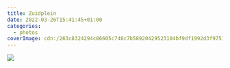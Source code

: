 ```yaml
---
title: Zuidplein
date: 2022-03-26T15:41:45+01:00
categories:
  - photos
coverImage: cdn:/263c8324294c86605c746c7b58920429523104bf9df1992d3f9751421747123c
---
```


![](cdn:/263c8324294c86605c746c7b58920429523104bf9df1992d3f9751421747123c?class=fw)

